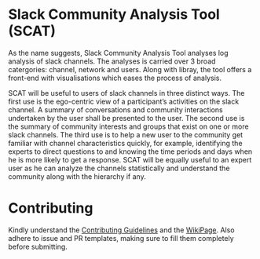 # Slack Community Analysis Tool (SCAT)

As the name suggests, Slack Community Analysis Tool analyses log analysis of slack channels. The analyses is carried over 3 broad catergories: channel, network and users. Along with libray, the tool offers a front-end with visualisations which eases the process of analysis.  

SCAT will be useful to users of slack channels in three distinct ways. The first use is the ego-centric view of a participant’s activities on the slack channel. A summary of conversations and community interactions undertaken by the user shall be presented to the user. The second use is the summary of community interests and groups that exist on one or more slack channels. The third use is to help a new user to the community get familiar with channel characteristics quickly, for example, identifying the experts to direct questions to and knowing the time periods and days when he is more likely to get a response. SCAT will be equally useful to an expert user as he can analyze the channels statistically and understand the community along with the hierarchy if any.

# Contributing
Kindly understand the [Contributing Guidelines](https://github.com/rohangoel96/Slack-Community-Analysis-Tool/blob/master/.github/CONTRIBUTING.md) and the [WikiPage](https://github.com/rohangoel96/Slack-Community-Analysis-Tool/wiki). Also adhere to issue and PR templates, making sure to fill them completely before submitting.
